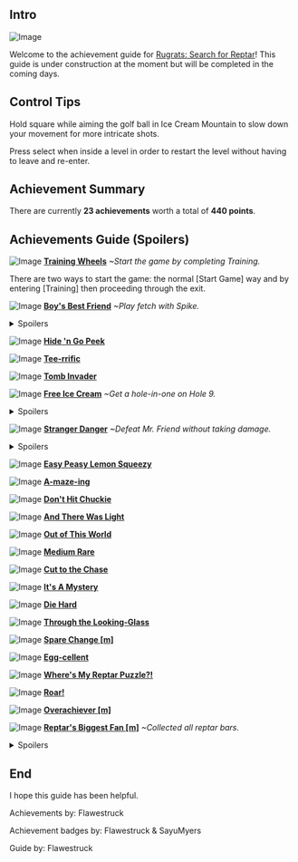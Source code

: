 ## Intro
![Image](https://retroachievements.org/Images/037013.png)

Welcome to the achievement guide for [Rugrats: Search for Reptar](https://retroachievements.org/game/826)! This guide is under construction at the moment but will be completed in the coming days.
## Control Tips

Hold square while aiming the golf ball in Ice Cream Mountain to slow down your movement for more intricate shots.

Press select when inside a level in order to restart the level without having to leave and re-enter.

## Achievement Summary

There are currently **23 achievements** worth a total of **440 points**.

## Achievements Guide (Spoilers)

![Image](https://s3-eu-west-1.amazonaws.com/i.retroachievements.org/Badge/136841.png) **[Training Wheels](https://retroachievements.org/achievement/124410)** _~Start the game by completing Training._

There are two ways to start the game: the normal [Start Game] way and by entering [Training] then proceeding through the exit.

![Image](https://s3-eu-west-1.amazonaws.com/i.retroachievements.org/Badge/136842.png) **[Boy's Best Friend](https://retroachievements.org/achievement/124410)** _~Play fetch with Spike._

<details><summary>Spoilers</summary>Spike can be found out in the backyard in Pickle's Home. Various toys and items are scattered about. There are three different items that Spike will retrieve if thrown: the yellow ball, the stick, and the bone.</details>

![Image](https://s3-eu-west-1.amazonaws.com/i.retroachievements.org/Badge/136843.png) **[Hide 'n Go Peek](https://retroachievements.org/achievement/124410)**

![Image](https://s3-eu-west-1.amazonaws.com/i.retroachievements.org/Badge/136844.png) **[Tee-rrific](https://retroachievements.org/achievement/124410)**

![Image](https://s3-eu-west-1.amazonaws.com/i.retroachievements.org/Badge/136845.png) **[Tomb Invader](https://retroachievements.org/achievement/124410)**

![Image](https://s3-eu-west-1.amazonaws.com/i.retroachievements.org/Badge/136846.png) **[Free Ice Cream](https://retroachievements.org/achievement/124410)** _~Get a hole-in-one on Hole 9._

<details><summary>Spoilers</summary>Mainly annoying due to the finicky nature of how hard the golf ball is actually hit and the fact that you have to replay through the entire course if you have to try again. On occasion it seems a full-powered swing slightly off-centered towards the right will land you a hole-in-one.</details>

![Image](https://s3-eu-west-1.amazonaws.com/i.retroachievements.org/Badge/136866.png) **[Stranger Danger](https://retroachievements.org/achievement/124410)** _~Defeat Mr. Friend without taking damage._

<details><summary>Spoilers</summary>Honestly this is the most difficult achievement out of the set. Originally I wasn't going to implement it but there is a technique.

The first stage of the fight is easy, just do as the game suggests and knock out the first Mr. Friend with cans lying around (avoid using balls - they bounce back and can damage you).

The second stage throws you against 3 of the freaky clowns. RNG plays a role here as sometimes one of the Mr. Friends is freakishly fast. It's best to just restart the level if you find yourself in this predicament. Now for the fun part. You'll notice they're practically invincible to having stuff tossed at them. The game recommends you kick them but don't do that as sometimes the kick is delayed and they'll get a hit on you. First you'll want to take out one of the Friends with cans. Once the 1st one is down, cans are no longer useful. I found that jumping at them with well-timed jumps will allow you to bowl them over without getting hurt. Take out your 2nd one with this tactic. The last one is trickier. There is a box out in the open near the stairs that you can climb onto. Once you're on top of that box, Mr. Friend can't climb up since you're in the way and he can't hurt you because you're too high. Simply jump down onto his head and he'll get knocked back. Repeat until you explode the last clown to bits.</details>

![Image](https://s3-eu-west-1.amazonaws.com/i.retroachievements.org/Badge/136847.png) **[Easy Peasy Lemon Squeezy](https://retroachievements.org/achievement/124410)**

![Image](https://s3-eu-west-1.amazonaws.com/i.retroachievements.org/Badge/136867.png) **[A-maze-ing](https://retroachievements.org/achievement/124410)**

![Image](https://s3-eu-west-1.amazonaws.com/i.retroachievements.org/Badge/136848.png) **[Don't Hit Chuckie](https://retroachievements.org/achievement/124410)**

![Image](https://s3-eu-west-1.amazonaws.com/i.retroachievements.org/Badge/136849.png) **[And There Was Light](https://retroachievements.org/achievement/124410)**

![Image](https://s3-eu-west-1.amazonaws.com/i.retroachievements.org/Badge/136850.png) **[Out of This World](https://retroachievements.org/achievement/124410)**

![Image](https://s3-eu-west-1.amazonaws.com/i.retroachievements.org/Badge/136851.png) **[Medium Rare](https://retroachievements.org/achievement/124410)**

![Image](https://s3-eu-west-1.amazonaws.com/i.retroachievements.org/Badge/136852.png) **[Cut to the Chase](https://retroachievements.org/achievement/124410)**

![Image](https://s3-eu-west-1.amazonaws.com/i.retroachievements.org/Badge/136853.png) **[It's A Mystery](https://retroachievements.org/achievement/124410)**

![Image](https://s3-eu-west-1.amazonaws.com/i.retroachievements.org/Badge/136854.png) **[Die Hard](https://retroachievements.org/achievement/124410)**

![Image](https://s3-eu-west-1.amazonaws.com/i.retroachievements.org/Badge/136855.png) **[Through the Looking-Glass](https://retroachievements.org/achievement/124410)**

![Image](https://s3-eu-west-1.amazonaws.com/i.retroachievements.org/Badge/136856.png) **[Spare Change [m]](https://retroachievements.org/achievement/124410)**

![Image](https://s3-eu-west-1.amazonaws.com/i.retroachievements.org/Badge/136857.png) **[Egg-cellent](https://retroachievements.org/achievement/124410)**

![Image](https://s3-eu-west-1.amazonaws.com/i.retroachievements.org/Badge/136858.png) **[Where's My Reptar Puzzle?!](https://retroachievements.org/achievement/124410)**

![Image](https://s3-eu-west-1.amazonaws.com/i.retroachievements.org/Badge/136859.png) **[Roar!](https://retroachievements.org/achievement/124410)**

![Image](https://s3-eu-west-1.amazonaws.com/i.retroachievements.org/Badge/136860.png) **[Overachiever [m]](https://retroachievements.org/achievement/124410)**

![Image](https://s3-eu-west-1.amazonaws.com/i.retroachievements.org/Badge/136861.png) **[Reptar's Biggest Fan [m]](https://retroachievements.org/achievement/124410)** _~Collected all reptar bars._

<details><summary>Spoilers</summary>

**You must start the game via Training (see Training Wheels achievement) and collect the Reptar Bars there in order to complete this achievement**. There are 112 total Reptar Bars that can be collected. (Note: There may be more but thorough searching through game play, videos, walkthroughs, etc. doesn't seem to reveal more than 112.) All Reptar Bars can be found normally within the levels unless otherwise noted. Some levels have missable bars. The locations are as follows:

* Training [m](6)
* Pickle's Home (6)
* Egg Hunt (4) `Collecting all the eggs in the required time earns you (3) Reptar Bars. Collecting the golden egg earns you (1) Reptar bar.`
* Chuckie's Glasses (7)
* Ice Cream Mountain (14) `Holes 1, 2, 3, 6, and 9 can be completed with a par of 1 thus earning you a Reptar Bar for a total of (5).`
* No More Cookies [m] (5) `Beat the bonus without losing to earn (3) Reptar Bars.`
* The Mysterious Mr. Friend (3)
* Cookie Race [m] (4) `Collect all cookies and beat Angelica to win (4) Reptar Bars. If you beat the level without collecting all cookies, you will only receive (2) Reptar Bars and cannot get the other (2) upon reentry.`
* Mirrorland (5)
* Circus Angelicus (2)
* Grandpa's Teeth (7)
* Touchdown Tommy [m] (5) `Beat the bonus without losing to earn (3) Reptar Bars.`
* Visitors from Outer Space (7)
* Let There Be Light (7)
* Gold Rush [m] (4) `Collecting all the coins in the required time earns you (3) Reptar Bars. Collecting the golden coin earns you (1) Reptar bar.`
* 7 Voyages of Cynthia (7)
* Toy Palace (7) `There is a Reptar Bar hidden in a unique place (see It's A Mystery achievement).`
* Incident on Aisle 7 (7)
</details>

## End
I hope this guide has been helpful.

Achievements by: Flawestruck

Achievement badges by: Flawestruck & SayuMyers

Guide by: Flawestruck